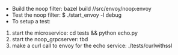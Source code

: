 * Build the noop filter:
bazel build //src/envoy/noop:envoy
* Test the noop filter:
$ ./start_envoy -l debug
* To setup a test:
 1. start the microservice: cd tests && python echo.py
 1. start the noop_grpcserver: tbd
 1. make a curl call to envoy for the echo service: ./tests/curlwithssl
